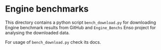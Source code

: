 # Engine benchmarks

This directory contains a python script `bench_download.py` for downloading
Engine benchmark results from GitHub and `Engine_Benchs` Enso project for
analysing the downloaded data.

For usage of `bench_download.py` check its docs.
